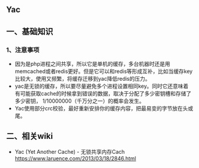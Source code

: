 ## Yac

## 一、基础知识

### 1、注意事项

- 因为是php进程之间共享，所以它是单机的缓存，多台机器时还是用memcached或者redis更好。但是它可以和redis等形成互补，比如当缓存key比较大，使用又频繁，将缓存迁移到yac降低redis的压力。
- yac是无锁的缓存，所以要尽量避免多个进程设置相同key。同时它还意味着有可能获取cache的时候拿到错误的数据，取决于分配了多少密钥槽和存储了多少密钥， 1/10000000（千万分之一）的概率会发生。
- Yac使用部分crc校验，最好重新安排你的缓存内容，把最易变的字节放在头或尾。

## 二、相关wiki

- Yac (Yet Another Cache) - 无锁共享内存Cach https://www.laruence.com/2013/03/18/2846.html
